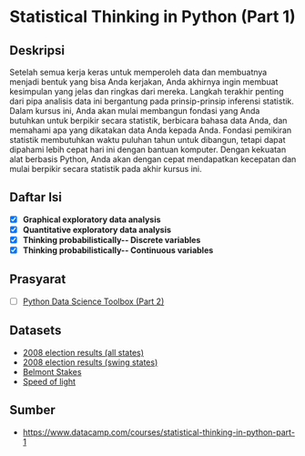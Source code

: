 # Statistical Thinking in Python (Part 1)

## Deskripsi

Setelah semua kerja keras untuk memperoleh data dan membuatnya menjadi bentuk yang bisa Anda kerjakan, Anda akhirnya ingin membuat kesimpulan yang jelas dan ringkas dari mereka. Langkah terakhir penting dari pipa analisis data ini bergantung pada prinsip-prinsip inferensi statistik. Dalam kursus ini, Anda akan mulai membangun fondasi yang Anda butuhkan untuk berpikir secara statistik, berbicara bahasa data Anda, dan memahami apa yang dikatakan data Anda kepada Anda. Fondasi pemikiran statistik membutuhkan waktu puluhan tahun untuk dibangun, tetapi dapat dipahami lebih cepat hari ini dengan bantuan komputer. Dengan kekuatan alat berbasis Python, Anda akan dengan cepat mendapatkan kecepatan dan mulai berpikir secara statistik pada akhir kursus ini.

## Daftar Isi

- [x] **Graphical exploratory data analysis**
- [x] **Quantitative exploratory data analysis**
- [x] **Thinking probabilistically-- Discrete variables**
- [x] **Thinking probabilistically-- Continuous variables**

## Prasyarat

- [ ] [Python Data Science Toolbox (Part 2)](https://www.datacamp.com/courses/python-data-science-toolbox-part-2)


## Datasets

* [2008 election results (all states)](https://assets.datacamp.com/production/repositories/469/datasets/8fb59b9a99957c3b9b1c82b623aea54d8ccbcd9f/2008_all_states.csv)
* [2008 election results (swing states)](https://assets.datacamp.com/production/repositories/469/datasets/e079fddb581197780e1a7b7af2aeeff7242535f0/2008_swing_states.csv)
* [Belmont Stakes](https://assets.datacamp.com/production/repositories/469/datasets/7507bfed990379f246b4f166ea8a57ecf31c6c9d/belmont.csv)
* [Speed of light](https://assets.datacamp.com/production/repositories/469/datasets/df23780d215774ff90be0ea93e53f4fb5ebbade8/michelson_speed_of_light.csv)


## Sumber

* https://www.datacamp.com/courses/statistical-thinking-in-python-part-1